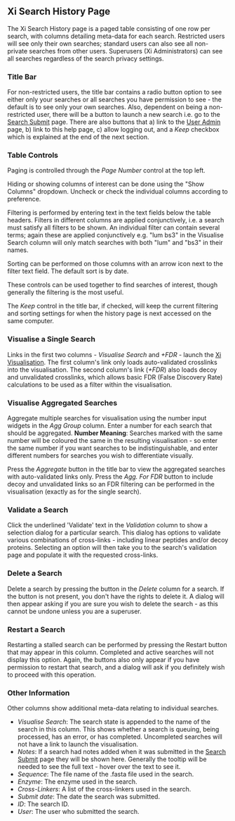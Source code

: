## Xi Search History Page ##
The Xi Search History page is a paged table consisting of one row per search, with columns detailing meta-data for each search. Restricted users will see only their own searches; standard users can also see all non-private searches from other users. Superusers (Xi Administrators) can see all searches regardless of the search privacy settings.

### Title Bar ###
For non-restricted users, the title bar contains a radio button option to see either only your searches or all searches you have permission to see - the default is to see only your own searches. Also, dependent on being a non-restricted user, there will be a button to launch a new search i.e. go to the [Search Submit](../../html/searchSubmit/index.html) page. There are also buttons that a) link to the [User Admin](../../html/userGUI/index.html#userAdmin) page, b) link to this help page, c) allow logging out, and a *Keep* checkbox which is explained at the end of the next section.

### Table Controls ###
Paging is controlled through the *Page Number* control at the top left.

Hiding or showing columns of interest can be done using the "Show Columns" dropdown. Uncheck or check the individual columns according to preference.

Filtering is performed by entering text in the text fields below the table headers. Filters in different columns are applied conjunctively, i.e. a search must satisfy all filters to be shown. An individual filter can contain several terms; again these are applied conjunctively e.g. "lum bs3" in the Visualise Search column will only match searches with both "lum" and "bs3" in their names.

Sorting can be performed on those columns with an arrow icon next to the filter text field. The default sort is by date.

These controls can be used together to find searches of interest, though generally the filtering is the most useful.

The *Keep* control in the title bar, if checked, will keep the current filtering and sorting settings for when the history page is next accessed on the same computer.

### Visualise a Single Search ###
Links in the first two columns - *Visualise Search* and *+FDR* - launch the [Xi Visualisation](../../html/xi3/index.html). The first column's link only loads auto-validated crosslinks into the visualisation. The second column's link (*+FDR*) also loads decoy and unvalidated crosslinks, which allows basic FDR (False Discovery Rate) calculations to be used as a filter within the visualisation.

### Visualise Aggregated Searches ###
Aggregate multiple searches for visualisation using the number input widgets in the *Agg Group* column. Enter a number for each search that should be aggregated. **Number Meaning**:  Searches marked with the same number will be coloured the same in the resulting visualisation - so enter the same number if you want searches to be indistinguishable, and enter different numbers for searches you wish to differentiate visually.

Press the *Aggregate* button in the title bar to view the aggregated searches with auto-validated links only. Press the *Agg. For FDR* button to include decoy and unvalidated links so an FDR filtering can be performed in the visualisation (exactly as for the single search).

### Validate a Search ###
Click the underlined 'Validate' text in the *Validation* column to show a selection dialog for a particular search. This dialog has options to validate various combinations of cross-links - including linear peptides and/or decoy proteins. Selecting an option will then take you to the search's validation page and populate it with the requested cross-links.

### Delete a Search ###
Delete a search by pressing the button in the *Delete* column for a search. If the button is not present, you don't have the rights to delete it. A dialog will then appear asking if you are sure you wish to delete the search - as this cannot be undone unless you are a superuser.

### Restart a Search ###
Restarting a stalled search can be performed by pressing the Restart button that may appear in this column. Completed and active searches will not display this option. Again, the buttons also only appear if you have permission to restart that search, and a dialog will ask if you definitely wish to proceed with this operation.

### Other Information ###
Other columns show additional meta-data relating to individual searches.

- *Visualise Search*: The search state is appended to the name of the search in this column. This shows whether a search is queuing, being processed, has an error, or has completed. Uncompleted searches will not have a link to launch the visualisation.
- *Notes*: If a search had notes added when it was submitted in the [Search Submit](../../html/searchSubmit/index.html) page they will be shown here. Generally the tooltip will be needed to see the full text - hover over the text to see it.
- *Sequence*: The file name of the .fasta file used in the search.
- *Enzyme*: The enzyme used in the search.
- *Cross-Linkers*: A list of the cross-linkers used in the search.
- *Submit date*: The date the search was submitted.
- *ID*: The search ID.
- *User*: The user who submitted the search.


